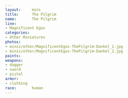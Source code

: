 ```yaml
---
layout:     mini
title:      The Pilgrim
name:       The Pilgrim
line:       
- Magnificent Egos
categories:
- Other Miniatures
photos:
- minis/other/MagnificentEgos-ThePilgrim-Dankel_1.jpg
- minis/other/MagnificentEgos-ThePilgrim-Dankel_2.jpg
paints:
weapons: 
- dagger
- sword
- pistol
armor:
- clothing
race:       human
---
```

